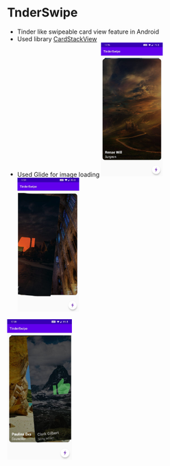 # TnderSwipe
- Tinder like swipeable card view feature in Android
- Used library [CardStackView](https://github.com/yuyakaido/CardStackView) 
- Used Glide for image loading
<img src="assets/tinderswipe_3.jpeg" width="30%"/> <img src="assets/tinderswipe_2.jpeg" width="30%"/>
<img src="assets/tinderswipe_1.jpeg" width="30%"/>

